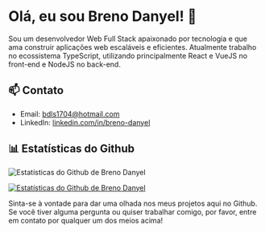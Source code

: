 # Olá, eu sou Breno Danyel! 👋

Sou um desenvolvedor Web Full Stack apaixonado por tecnologia e que ama construir aplicações web escaláveis e eficientes. Atualmente trabalho no ecossistema TypeScript, utilizando principalmente React e VueJS no front-end e NodeJS no back-end. 

## 📫 Contato

- Email: [bdls1704@hotmail.com](mailto:bdls1704@hotmail.com)
- LinkedIn: [linkedin.com/in/breno-danyel](https://www.linkedin.com/in/breno-danyel/)

## 📊 Estatísticas do Github

![Estatísticas do Github de Breno Danyel](https://github-readme-stats.vercel.app/api?username=brenodanyel&show_icons=true&theme=transparent&include_all_commits=true&count_private=true)

[![Estatísticas do Github de Breno Danyel](https://github-readme-stats.vercel.app/api/top-langs/?username=brenodanyel&hide_progress=true&theme=transparent)](https://github.com/brenodanyel)

Sinta-se à vontade para dar uma olhada nos meus projetos aqui no Github. Se você tiver alguma pergunta ou quiser trabalhar comigo, por favor, entre em contato por qualquer um dos meios acima!
